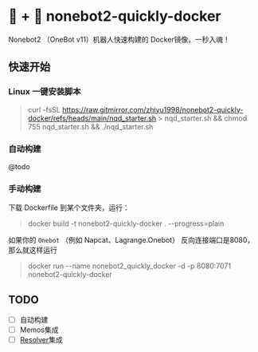 # 🐳 + 🤖 nonebot2-quickly-docker

Nonebot2 （OneBot v11）机器人快速构建的 Docker镜像，一秒入魂！

## 快速开始

### Linux 一键安装脚本

> curl -fsSL https://raw.gitmirror.com/zhiyu1998/nonebot2-quickly-docker/refs/heads/main/nqd_starter.sh > nqd_starter.sh && chmod 755 nqd_starter.sh && ./nqd_starter.sh

### 自动构建

@todo

### 手动构建

下载 Dockerfile 到某个文件夹，运行：

> docker build -t nonebot2-quickly-docker . --progress=plain

如果你的 `Onebot` （例如 Napcat、Lagrange.Onebot） 反向连接端口是8080，那么就这样运行

> docker run --name nonebot2_quickly_docker -d -p 8080:7071 nonebot2-quickly-docker

## TODO

- [ ] 自动构建
- [ ] Memos集成
- [ ] [Resolver](https://github.com/zhiyu1998/nonebot-plugin-resolver)集成